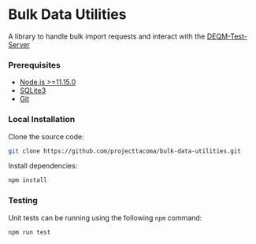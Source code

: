 # Bulk Data Utilities 

A library to handle  bulk import requests and interact with the [DEQM-Test-Server](https://github.com/projecttacoma/deqm-test-server)



### Prerequisites

- [Node.js >=11.15.0](https://nodejs.org/en/)
- [SQLite3](https://www.sqlite.org/download.html)
- [Git](https://git-scm.com/)

### Local Installation
Clone the source code:

```bash
git clone https://github.com/projecttacoma/bulk-data-utilities.git
```

Install dependencies:

```bash
npm install
```

### Testing

Unit tests can be running using the following `npm` command:

```bash
npm run test
```